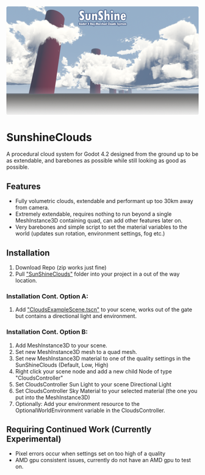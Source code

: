 <img src="https://github.com/Bonkahe/SunshineClouds/blob/main/GithubStuff/ProcCloudsGithubLogo.png">

# SunshineClouds
A procedural cloud system for Godot 4.2 designed from the ground up to be as extendable, and barebones as possible while still looking as good as possible.

## Features
* Fully volumetric clouds, extendable and performant up too 30km away from camera.
* Extremely extendable, requires nothing to run beyond a single MeshInstance3D containing quad, can add other features later on.
* Very barebones and simple script to set the material variables to the world (updates sun rotation, environment settings, fog etc.)

## Installation
1. Download Repo (zip works just fine)
2. Pull ["SunShineClouds"](https://github.com/Bonkahe/SunshineClouds/tree/main/SunShineClouds) folder into your project in a out of the way location.

### Installation Cont. Option A:
1. Add ["CloudsExampleScene.tscn"](https://github.com/Bonkahe/SunshineClouds/blob/main/SunShineClouds/CloudsExampleScene.tscn) to your scene, works out of the gate but contains a directional light and environment.

### Installation Cont. Option B:
1. Add MeshInstance3D to your scene.
2. Set new MeshInstance3D mesh to a quad mesh.
3. Set new MeshInstance3D material to one of the quality settings in the SunShineClouds (Default, Low, High)
4. Right click your scene node and add a new child Node of type "CloudsController"
5. Set CloudsController Sun Light to your scene Directional Light
6. Set CloudsController Sky Material to your selected material (the one you put into the MeshInstance3D)
7. Optionally: Add your environment resource to the OptionalWorldEnvironment variable in the CloudsController.

## Requiring Continued Work (Currently Experimental)
* Pixel errors occur when settings set on too high of a quality
* AMD gpu consistent issues, currently do not have an AMD gpu to test on.


